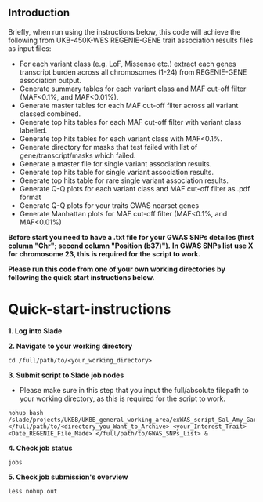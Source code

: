 ## Introduction
Briefly, when run using the instructions below, this code will achieve the following from UKB-450K-WES REGENIE-GENE trait association results files as input files:
* For each variant class (e.g. LoF, Missense etc.) extract each genes transcript burden across all chromosomes (1-24) from REGENIE-GENE association output.
* Generate summary tables for each variant class and MAF cut-off filter (MAF<0.1%, and MAF<0.01%).
* Generate master tables for each MAF cut-off filter across all variant classed combined.
* Generate top hits tables for each MAF cut-off filter with variant class labelled.
* Generate top hits tables for each variant class with MAF<0.1%.
* Generate directory for masks that test failed with list of gene/transcript/masks which failed.
* Generate a master file for single variant association results.
* Generate top hits table for single variant association results.
* Generate top hits table for rare single variant association results.
* Generate Q-Q plots for each variant class and MAF cut-off filter as .pdf format
* Generate Q-Q plots for your traits GWAS nearset genes
* Generate Manhattan plots for MAF cut-off filter (MAF<0.1%, and MAF<0.01%)

__Before start you need to have a .txt file for your GWAS SNPs detailes (first column "Chr"; second column "Position (b37)").__
__In GWAS SNPs list use X for chromosome 23, this is required for the script to work.__

__Please run this code from one of your own working directories by following the quick start instructions below.__


# Quick-start-instructions

**1. Log into Slade**

**2. Navigate to your working directory**

```
cd /full/path/to/<your_working_directory>
```

**3. Submit script to Slade job nodes**
* Please make sure in this step that you input the full/absolute filepath to your working directory, as this is required for the script to work.

```
nohup bash /slade/projects/UKBB/UKBB_general_working_area/exWAS_script_Sal_Amy_Gareth/exWAS_UKB_450K_REGENIE_summary_script.sh </full/path/to/<directory_you_Want_to_Archive> <your_Interest_Trait> <Date_REGENIE_File_Made> </full/path/to/GWAS_SNPs_List> &
```

**4. Check job status**
```
jobs
```

**5. Check job submission's overview**
```
less nohup.out 
```
